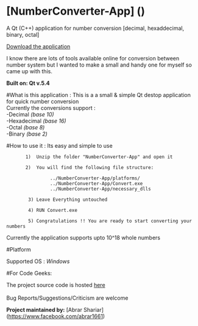 # [NumberConverter-App] ()
A Qt (C++) application for number conversion [decimal, hexaddecimal, binary, octal]

[Download the application]()

I know there are lots of tools available online for conversion between number system but I wanted to make a small and handy one for myself 
so came up with this. <br>

**Built on: Qt v.5.4**

#What is this application :
This is a a small & simple Qt destop application for quick number conversion <br>
Currently the conversions support : <br>
          -Decimal  *(base 10)* <br>
          -Hexadecimal  *(base 16)* <br>
          -Octal  *(base 8)*  <br>
          -Binary   *(base 2)*  <br>
          
#How to use it :
Its easy and simple to use
            
           1)  Unzip the folder "NumberConverter-App" and open it
            
           2)  You will find the following file structure:
            
                    ../NumberConverter-App/platforms/
                    ../NumberConverter-App/Convert.exe
                    ../NumberConverter-App/necessary_dlls
                    
            3) Leave Everything untouched
            
            4) RUN Convert.exe 
            
            5) Congratulations !! You are ready to start converting your numbers
            
Currently the application supports upto 10^18 whole numbers
           
#Platform

Supported OS : *Windows*
           
#For Code Geeks:

The project source code is hosted [here](https://github.com/abrarShariar/NumConverter) <br>
<br>Bug Reports/Suggestions/Criticism are welcome 

**Project maintained by:** [Abrar Shariar] (https://www.facebook.com/abrar1661)


                  
                  
